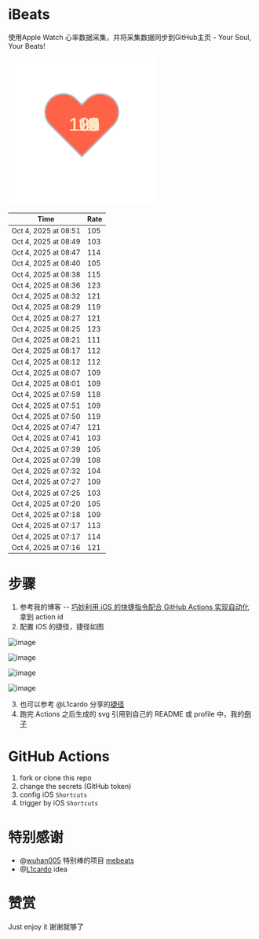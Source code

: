 # iBeats
使用Apple Watch 心率数据采集，并将采集数据同步到GitHub主页 - Your Soul, Your Beats!

![](./files/heart.svg)

<!--START_SECTION:my_heart_rate-->
| Time | Rate | 
 | ---- | ---- | 
| Oct 4, 2025 at 08:51 | 105 |
| Oct 4, 2025 at 08:49 | 103 |
| Oct 4, 2025 at 08:47 | 114 |
| Oct 4, 2025 at 08:40 | 105 |
| Oct 4, 2025 at 08:38 | 115 |
| Oct 4, 2025 at 08:36 | 123 |
| Oct 4, 2025 at 08:32 | 121 |
| Oct 4, 2025 at 08:29 | 119 |
| Oct 4, 2025 at 08:27 | 121 |
| Oct 4, 2025 at 08:25 | 123 |
| Oct 4, 2025 at 08:21 | 111 |
| Oct 4, 2025 at 08:17 | 112 |
| Oct 4, 2025 at 08:12 | 112 |
| Oct 4, 2025 at 08:07 | 109 |
| Oct 4, 2025 at 08:01 | 109 |
| Oct 4, 2025 at 07:59 | 118 |
| Oct 4, 2025 at 07:51 | 109 |
| Oct 4, 2025 at 07:50 | 119 |
| Oct 4, 2025 at 07:47 | 121 |
| Oct 4, 2025 at 07:41 | 103 |
| Oct 4, 2025 at 07:39 | 105 |
| Oct 4, 2025 at 07:39 | 108 |
| Oct 4, 2025 at 07:32 | 104 |
| Oct 4, 2025 at 07:27 | 109 |
| Oct 4, 2025 at 07:25 | 103 |
| Oct 4, 2025 at 07:20 | 105 |
| Oct 4, 2025 at 07:18 | 109 |
| Oct 4, 2025 at 07:17 | 113 |
| Oct 4, 2025 at 07:17 | 114 |
| Oct 4, 2025 at 07:16 | 121 |

<!--END_SECTION:my_heart_rate-->

# 步骤
1. 参考我的博客 -- [巧妙利用 iOS 的快捷指令配合 GitHub Actions 实现自动化](https://github.com/yihong0618/gitblog/issues/198) 拿到 action id
2. 配置 iOS 的捷径，捷径如图

![image](https://user-images.githubusercontent.com/15976103/122154218-0db0b480-ce97-11eb-93bb-5aec07c558dc.png)

![image](https://user-images.githubusercontent.com/15976103/122154236-186b4980-ce97-11eb-8e4b-70551a0391ae.png)

![image](https://user-images.githubusercontent.com/15976103/122154268-2d47dd00-ce97-11eb-902e-3acf292265a9.png)

![image](https://user-images.githubusercontent.com/15976103/122174055-fa144680-ceb4-11eb-9be2-3eb83cd516f7.png)

3. 也可以参考 @L1cardo 分享的[捷径](https://www.icloud.com/shortcuts/6ab6047b459c41ad822ad6b94b1c03d4)
4. 跑完 Actions 之后生成的 svg 引用到自己的 README 或 profile 中，我的[例子](https://github.com/yihong0618) 

# GitHub Actions

1. fork or clone this repo
2. change the secrets (GitHub token)
3. config iOS `Shortcuts` 
4. trigger by iOS `Shortcuts`

# 特别感谢
- @[wuhan005](https://github.com/wuhan005) 特别棒的项目 [mebeats](https://github.com/wuhan005/mebeats)
- @[L1cardo](https://github.com/L1cardo) idea

# 赞赏
Just enjoy it
谢谢就够了
